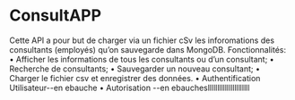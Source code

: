 # ConsultAPP

Cette API a pour but de charger via un fichier cSv les inforomations des consultants (employés) qu’on sauvegarde dans MongoDB.
 Fonctionnalités:
•	Afficher les informations de tous les consultants ou d’un consultant;
•	Recherche de consultants;
•	Sauvegarder un nouveau consultant;
•	Charger le fichier csv et enregistrer des données.
•	Authentification Utilisateur--en ebauche
•	Autorisation --en ebauchesllllllllllllllllllllll
